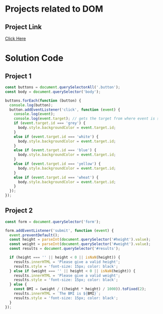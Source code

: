 # Projects related to DOM

## Project Link
[Click Here](https://stackblitz.com/edit/dom-project-chaiaurcode-prwuyt?file=1-colorChanger%2Fchaiaurcode.js,1-colorChanger%2Findex.html,1-colorChanger%2Fstyle.css,index.html)


# Solution Code

## Project 1

``` javascript
const buttons = document.querySelectorAll('.button');
const body = document.querySelector('body');

buttons.forEach(function (button) {
  console.log(button);
  button.addEventListener('click', function (event) {
    console.log(event);
    console.log(event.target); // gets the target from where event is selected.
    if (event.target.id === 'grey') {
      body.style.backgroundColor = event.target.id;
    } 
    else if (event.target.id === 'white') {
      body.style.backgroundColor = event.target.id;
    } 
    else if (event.target.id === 'blue') {
      body.style.backgroundColor = event.target.id;
    } 
    else if (event.target.id === 'yellow') {
      body.style.backgroundColor = event.target.id;
    } 
    else if (event.target.id === 'wheat') {
      body.style.backgroundColor = event.target.id;
    }
  });
});
```

## Project 2
``` javascript
const form = document.querySelector('form');

form.addEventListener('submit', function (event) {
  event.preventDefault();
  const height = parseInt(document.querySelector('#height').value);
  const weight = parseInt(document.querySelector('#weight').value);
  const results = document.querySelector('#results');

  if (height === '' || height < 0 || isNaN(height)) {
    results.innerHTML = 'Please give a valid height';
    results.style = 'font-size: 15px; color: black';
  } else if (weight === '' || height < 0 || isNaN(height)) {
    results.innerHTML = 'Please give a valid weight';
    results.style = 'font-size: 15px; color: black';
  } else {
    const BMI = (weight / ((height * height) / 1000)).toFixed(2);
    results.innerHTML = `The BMI is ${BMI}`;
    results.style = 'font-size: 15px; color: black';
  }
});
```